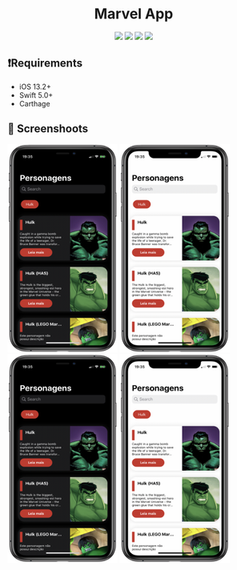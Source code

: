 <h1 align="center">Marvel App</h1>
<p align="center">
    <img src="https://img.shields.io/static/v1?label=Swift&message=5.0&style=plastic&logo=appveyo">
    <img src="https://img.shields.io/static/v1?label=Minimum%20iOS%20version&message=13.2&color=F76831&style=plastic&logo=appveyo">
    <img src="https://img.shields.io/static/v1?label=Architecture&message=MVVM-C&color=BAE9FF&style=plastic&logo=appveyo">
    <img src="https://img.shields.io/static/v1?label=Dark%20Mode&message=Enable&color=00FF00&style=plastic&logo=appveyo">
</p>

## ❗️Requirements

- iOS 13.2+
- Swift 5.0+
- Carthage

## 📸 Screenshoots

<p>
<img src="./images/hulk_darkmode.png" alt="Screenshot" width="220" height="417">
 <img src="./images/hulk.png" alt="Screenshot" width="220" height="417">
 <img src="./images/hulk_darkmode.png" alt="Screenshot" width="220" height="417">
 <img src="./images/hulk.png" alt="Screenshot" width="220" height="417">
</p>


